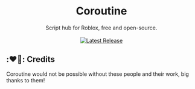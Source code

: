 <h1 align="center">Coroutine</h1>
<div align="center">Script hub for Roblox, free and open-source.</div>
<br>
<div align="center">
	<a href="https://github.com/dawid-scripts/Coroutine/releases/latest"><img src="https://img.shields.io/github/v/release/dawid-scripts/Coroutine?include_prereleases" alt="Latest Release"/></a>
</div>

## :❤️‍🔥: Credits
Coroutine would not be possible without these people and their work, big thanks to them!